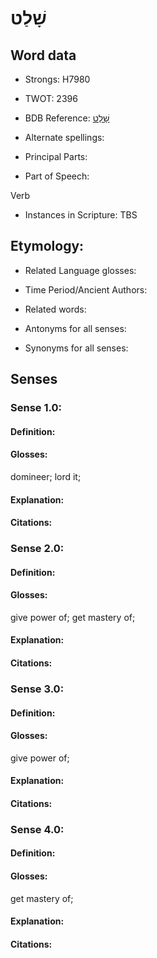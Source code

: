 # שָׁלַט

<!-- Status: S2="NeedsEdits" -->
<!-- Lexica used for edits:   -->

## Word data

* Strongs: H7980

* TWOT: 2396

* BDB Reference: [שָׁלַט](rc://en/bdb/dict/v.dn.aa)

* Alternate spellings:

* Principal Parts:

* Part of Speech:

Verb

* Instances in Scripture: TBS

## Etymology:

* Related Language glosses:

* Time Period/Ancient Authors:

* Related words:

* Antonyms for all senses:

* Synonyms for all senses:

## Senses

### Sense 1.0:

#### Definition:

#### Glosses:

domineer; lord it; 

#### Explanation:

#### Citations:



### Sense 2.0:

#### Definition:

#### Glosses:

give power of; get mastery of; 

#### Explanation:

#### Citations:



### Sense 3.0:

#### Definition:

#### Glosses:

give power of; 

#### Explanation:

#### Citations:



### Sense 4.0:

#### Definition:

#### Glosses:

get mastery of; 

#### Explanation:

#### Citations:



